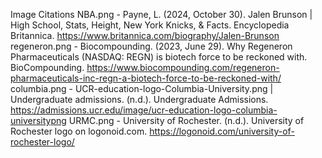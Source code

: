 Image Citations
NBA.png - Payne, L. (2024, October 30). Jalen Brunson | High School, Stats, Height, New York Knicks, & Facts. Encyclopedia Britannica. https://www.britannica.com/biography/Jalen-Brunson
regeneron.png - Biocompounding. (2023, June 29). Why Regeneron Pharmaceuticals (NASDAQ: REGN) is biotech force to be reckoned with. BioCompounding. https://www.biocompounding.com/regeneron-pharmaceuticals-inc-regn-a-biotech-force-to-be-reckoned-with/
columbia.png - UCR-education-logo-Columbia-University.png | Undergraduate admissions. (n.d.). Undergraduate Admissions. https://admissions.ucr.edu/image/ucr-education-logo-columbia-universitypng
URMC.png - University of Rochester. (n.d.). University of Rochester logo on logonoid.com. https://logonoid.com/university-of-rochester-logo/

